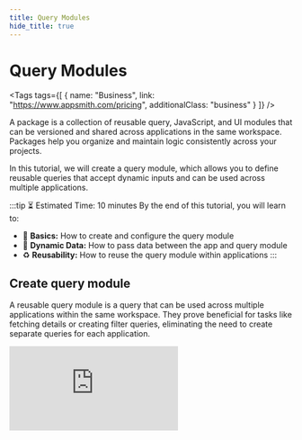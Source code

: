 ```yaml
---
title: Query Modules
hide_title: true
---
```


<!-- vale off -->

<div className="tag-wrapper">
 <h1>Query Modules</h1>

<Tags
tags={[
{ name: "Business", link: "https://www.appsmith.com/pricing", additionalClass: "business" }
]}
/>

</div>

<!-- vale on -->

A package is a collection of reusable query, JavaScript, and UI modules that can be versioned and shared across applications in the same workspace. Packages help you organize and maintain logic consistently across your projects.

In this tutorial, we will create a query module, which allows you to define reusable queries that accept dynamic inputs and can be used across multiple applications.

:::tip ⏳ Estimated Time: 10 minutes
By the end of this tutorial, you will learn to:

* 🔧 **Basics:** How to create and configure the query module
* 🔄 **Dynamic Data:** How to pass data between the app and query module
* ♻️ **Reusability:** How to reuse the query module within applications
:::


## Create query module

A reusable query module is a query that can be used across multiple applications within the same workspace. They prove beneficial for tasks like fetching details or creating filter queries, eliminating the need to create separate queries for each application.


<div style={{ position: "relative", paddingBottom: "calc(50.52% + 41px)", height: 0, width: "100%" }}>
  <iframe
    src="https://demo.arcade.software/yPMGvRmB4KZ03CcKZZtv?embed"
    frameBorder="0"
    loading="lazy"
    webkitAllowFullScreen
    mozAllowFullScreen
    allowFullScreen
    allow="fullscreen"
    style={{ position: "absolute", top: 0, left: 0, width: "100%", height: "100%" }}
    title="Appsmith | Connect Data"
  />
</div>




1. Open your **Appsmith** workspace and click **Create New** on the top-right corner, then select **Package**.


2. Select **Code Package**, and rename it to `UserUtils`.

<dd>

- **Code Packages:** Contain reusable query and JS modules that can be shared across your workspace.

- **UI Packages:** Contain UI modules, bundling widgets, queries, and JavaScript logic into reusable units. See [UI Modules](/packages/tutorial/ui-module).
 
</dd>

3. In the Package UI, click on the **Queries** tab, then add a new datasource and select **Sample Users** Database.


4. Once connected, click + New Reusable Query from the top-right corner of the datasource editor.

5. Rename the query to `GetUsers` and configure it with the following SQL:

<dd>

```sql
SELECT * FROM public."users" LIMIT 10 OFFSET 4;
```

With this setup, you don't need to create separate queries each time you want to fetch user data. You can reuse this query module across multiple applications and widgets. For example:

- Display user information in a Table widget for user management pages.

- Populate user statistics dynamically in a Chart widget to visualize user distribution.

</dd>

6. Click **+ Add Inputs** in the right-side pane. Inputs allow you to pass parameters dynamically from your application to the query module. If no dynamic values are provided, the query will use the default values set.

<dd>

Create two inputs:


* `limit`, with a default value of `5`.
* `offset`, with a default value of `4`.

You can use these inputs to adjust queries based on user interactions, such as pagination or filtering within widgets.

</dd>


7. Update the query by using `inputs` property for dynamic adjustments: 

<dd>


```sql
SELECT * FROM public."users" LIMIT {{inputs.limit}} OFFSET {{inputs.offset}};
```

</dd>

8. **Run** the query to ensure it retrieves the data correctly.


9. **Publish** the query module from top-right corner. This allows the changes to reflect on the app side. 

<dd>

If the package is git-connected, you also need to release a new version for the changes to be available. For more details, refer to [Package Version Control](/packages/reference/versioning).

</dd>



## Use query module

Great job on creating a query module! Now, let's see how you can reuse it in different apps.


<div style={{ position: "relative", paddingBottom: "calc(50.52% + 41px)", height: 0, width: "100%" }}>
  <iframe
    src="https://demo.arcade.software/M6Wcxy6NVNFg51KFihM2?embed"
    frameBorder="0"
    loading="lazy"
    webkitAllowFullScreen
    mozAllowFullScreen
    allowFullScreen
    allow="fullscreen"
    style={{ position: "absolute", top: 0, left: 0, width: "100%", height: "100%" }}
    title="Appsmith | Connect Data"
  />
</div>


1. Open your existing App or create a new one from the homepage, ensuring both the App and modules are in the same workspace.

2. From the **Queries** tab, click **+ New query / API** and select the **GetUsers** query module from the `UserUtils` package.

<dd>

When you add a query module into your app, it becomes a query module instance. You can add multiple instances of the same module and pass different parameters to each one

</dd>

4. **Run** the query module instance.

5. To display the data, drag a **Table** widget onto the canvas, click **Connect Data**, and select the `GetUsers1` query module instance.

6. From the **Queries** Tab, open the `GetUsers` query module and set the **inputs** to reference the properties of the Table widget.

<dd>

This configuration dynamically sets the limit and offset based on the values from the Table widget(`Table1`).


- Limit: `{{Table1.pageSize}}`

- Offset: `{{Table1.pageOffset}}`


</dd>

7. Enable the **Server-side pagination** property in the Table.


8. Set the Table widget's **OnPageSizeChange** and **onPageChange** to execute the `GetUsers` query. 

With this, you have connected the query module to the Table widget and enabled server-side pagination, which allows you to dynamically fetch and display data based on the current page and page size.



:::tip Great!!
You have successfully integrated the query module into your app, displaying its data in the Table widget.
:::

## Next steps

- [Create JS Module](/packages/tutorial/js-module)
- [Create UI Module](/packages/tutorial/ui-module)